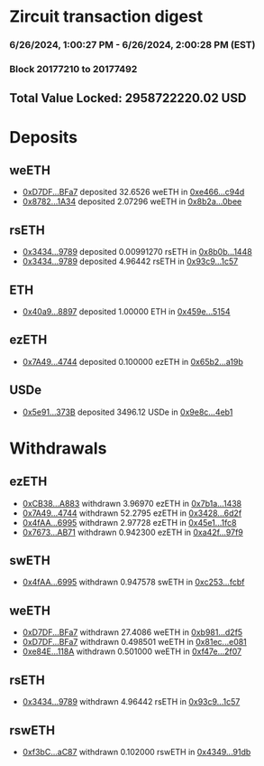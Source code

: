# Zircuit transaction digest
### 6/26/2024, 1:00:27 PM - 6/26/2024, 2:00:28 PM (EST)
### Block 20177210 to 20177492

## Total Value Locked: 2958722220.02 USD

# Deposits
## weETH
- [0xD7DF...BFa7](https://etherscan.io/address/0xD7DF7E085214743530afF339aFC420c7c720BFa7) deposited 32.6526 weETH in [0xe466...c94d](https://etherscan.io/tx/0xD7DF7E085214743530afF339aFC420c7c720BFa7)
- [0x8782...1A34](https://etherscan.io/address/0x87828B2F0c97E03eff9eb5bCED20f33d20941A34) deposited 2.07296 weETH in [0x8b2a...0bee](https://etherscan.io/tx/0x87828B2F0c97E03eff9eb5bCED20f33d20941A34)
## rsETH
- [0x3434...9789](https://etherscan.io/address/0x34349c5569e7B846c3558961552D2202760A9789) deposited 0.00991270 rsETH in [0x8b0b...1448](https://etherscan.io/tx/0x34349c5569e7B846c3558961552D2202760A9789)
- [0x3434...9789](https://etherscan.io/address/0x34349c5569e7B846c3558961552D2202760A9789) deposited 4.96442 rsETH in [0x93c9...1c57](https://etherscan.io/tx/0x34349c5569e7B846c3558961552D2202760A9789)
## ETH
- [0x40a9...8897](https://etherscan.io/address/0x40a96611fF80C6Bc9b9fc6f3d472E4f7Ed968897) deposited 1.00000 ETH in [0x459e...5154](https://etherscan.io/tx/0x40a96611fF80C6Bc9b9fc6f3d472E4f7Ed968897)
## ezETH
- [0x7A49...4744](https://etherscan.io/address/0x7A493Be5c2ce014cD049Bf178a1ac0Db1B434744) deposited 0.100000 ezETH in [0x65b2...a19b](https://etherscan.io/tx/0x7A493Be5c2ce014cD049Bf178a1ac0Db1B434744)
## USDe
- [0x5e91...373B](https://etherscan.io/address/0x5e91d47A27ab2524dD1B30D44901693B290d373B) deposited 3496.12 USDe in [0x9e8c...4eb1](https://etherscan.io/tx/0x5e91d47A27ab2524dD1B30D44901693B290d373B)
# Withdrawals
## ezETH
- [0xCB38...A883](https://etherscan.io/address/0xCB3833A6a1dab47376c94Ee9Ca15BDeD513cA883) withdrawn 3.96970 ezETH in [0x7b1a...1438](https://etherscan.io/tx/0xCB3833A6a1dab47376c94Ee9Ca15BDeD513cA883)
- [0x7A49...4744](https://etherscan.io/address/0x7A493Be5c2ce014cD049Bf178a1ac0Db1B434744) withdrawn 52.2795 ezETH in [0x3428...6d2f](https://etherscan.io/tx/0x7A493Be5c2ce014cD049Bf178a1ac0Db1B434744)
- [0x4fAA...6995](https://etherscan.io/address/0x4fAA8Cb635fAa17938D25A48c8eC3053d2b46995) withdrawn 2.97728 ezETH in [0x45e1...1fc8](https://etherscan.io/tx/0x4fAA8Cb635fAa17938D25A48c8eC3053d2b46995)
- [0x7673...AB71](https://etherscan.io/address/0x76731e89Cd92A5E2A377aB14d8a2F91517C4AB71) withdrawn 0.942300 ezETH in [0xa42f...97f9](https://etherscan.io/tx/0x76731e89Cd92A5E2A377aB14d8a2F91517C4AB71)
## swETH
- [0x4fAA...6995](https://etherscan.io/address/0x4fAA8Cb635fAa17938D25A48c8eC3053d2b46995) withdrawn 0.947578 swETH in [0xc253...fcbf](https://etherscan.io/tx/0x4fAA8Cb635fAa17938D25A48c8eC3053d2b46995)
## weETH
- [0xD7DF...BFa7](https://etherscan.io/address/0xD7DF7E085214743530afF339aFC420c7c720BFa7) withdrawn 27.4086 weETH in [0xb981...d2f5](https://etherscan.io/tx/0xD7DF7E085214743530afF339aFC420c7c720BFa7)
- [0xD7DF...BFa7](https://etherscan.io/address/0xD7DF7E085214743530afF339aFC420c7c720BFa7) withdrawn 0.498501 weETH in [0x81ec...e081](https://etherscan.io/tx/0xD7DF7E085214743530afF339aFC420c7c720BFa7)
- [0xe84E...118A](https://etherscan.io/address/0xe84E9DE1BAFcfFd167Dc434Cd3F806e69762118A) withdrawn 0.501000 weETH in [0xf47e...2f07](https://etherscan.io/tx/0xe84E9DE1BAFcfFd167Dc434Cd3F806e69762118A)
## rsETH
- [0x3434...9789](https://etherscan.io/address/0x34349c5569e7B846c3558961552D2202760A9789) withdrawn 4.96442 rsETH in [0x93c9...1c57](https://etherscan.io/tx/0x34349c5569e7B846c3558961552D2202760A9789)
## rswETH
- [0xf3bC...aC87](https://etherscan.io/address/0xf3bC170B23Dcb91ffED5CA46533e56A7D877aC87) withdrawn 0.102000 rswETH in [0x4349...91db](https://etherscan.io/tx/0xf3bC170B23Dcb91ffED5CA46533e56A7D877aC87)
